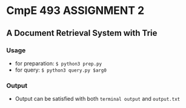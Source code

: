 # CmpE 493 ASSIGNMENT 2

##  A Document Retrieval System with Trie

### Usage

- for preparation:  `$ python3 prep.py`
- for query:  `$ python3 query.py $arg0`

### Output

- Output can be satisfied with both `terminal output` and `output.txt`